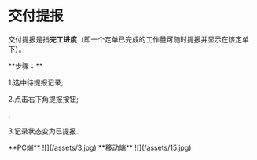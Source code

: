 # 交付提报
交付提报是指**完工进度**（即一个定单已完成的工作量可随时提报并显示在该定单下）。
<p>**步骤：**</p>
<p>1.选中待提报记录;</p>
<p>2.点击右下角提报按钮;</p>.
<p>3.记录状态变为已提报.</p>
**PC端**
![](/assets/3.jpg)
**移动端**
![](/assets/15.jpg)

